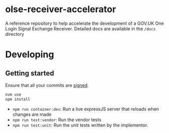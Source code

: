 # olse-receiver-accelerator

A reference repository to help accelerate the development of a GOV.UK One Login Signal Exchange Receiver. Detailed docs are available in the `/docs` directory

# Developing

## Getting started

Ensure that all your commits are [signed](https://docs.github.com/en/authentication/managing-commit-signature-verification).

```bash
nvm use
npm install
```

- `npm run container:dev`: Run a live expressJS server that reloads when changes are made
- `npm run test:vendor`: Run the vendor tests
- `npm run test:unit`: Run the unit tests written by the implementor.
